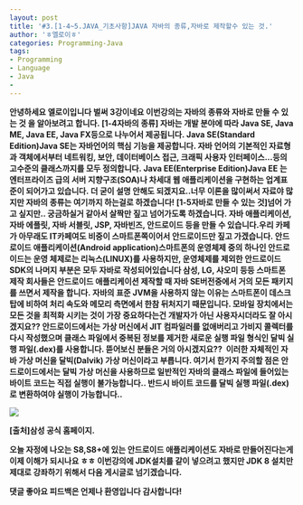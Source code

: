 ```yaml
---
layout: post
title: '#3.[1-4~5.JAVA_기초사항]JAVA 자바의 종류,자바로 제작할수 있는 것.'
author: 'ㅎ엘로이ㅎ'
categories: Programming-Java
tags:
- Programming
- Language
- Java
-
---
```



<script> location.href='https://cafe.naver.com/develoid/701422' ; </script>

<p><b>안녕하세요 엘로이입니다 벌써 3강이네요<b>&nbsp;<b>이번강의는 자바의 종류와 자바로 만들 수 있는 것 을 알아보려고 합니다.<b>&nbsp;<b>[1-4자바의 종류]<b>&nbsp;<b>자바는 개발 분야에 따라 Java SE, Java ME, Java EE, Java FX등으로 나누어서 제공됩니다.<b>&nbsp;<b>Java SE(Standard Edition)<b>Java SE는 자바언어의 핵심 기능을 제공합니다. 자바 언어의 기본적인 자료형과 객체에서부터 네트워킹, 보안, 데이터베이스 접근, 크래픽 사용자 인터페이스...등의 고수준의 클래스까지를 모두 정의합니다.<b>&nbsp;<b>Java EE(Enterprise Edition)<b>Java EE 는 엔터프라이즈 급의 서버 지향구조(SOA)나 차세대 웹 애플리케이션을 구현하는 업계표준이 되어가고 있습니다.<b>&nbsp;<b>더 굳이 설명 안해도 되겠지요..너무 이론을 많이써서 자료야 많지만 자바의 종류는 여기까지 하는걸로 하겠습니다!<b>&nbsp;<b>[1-5자바로 만들 수 있는 것]<b>넘어 가고 싶지만.. 궁금하실거 같아서 살짝만 짚고 넘어가도록 하겠습니다.<b>&nbsp;<b>자바 애플리케이션, 자바 에플릿, 자바 서블릿, JSP, 자바빈즈, 안드로이드 등을 만들 수 있습니다.<b>우리 카페가 아무래도 IT카페여도 비중이 스마트폰쪽이어서 안드로이드만 짚고 가겠습니다.<b>&nbsp;<b>안드로이드 애플리케이션(Android application)<b>스마트폰의 운영체제 중의 하나인 안드로이드는 운영 체제로는 리눅스(LINUX)를 사용하지만, 운영체제를 제외한 안드로이드 SDK의 나머지 부분은 모두 자바로 작성되어있습니다 삼성, LG, 샤오미 등등 스마트폰 제작 회사들은 안드로이드 애플리케이션 제작할 때 자바 SE버전중에서 거의 모든 패키지를 쓰면서 제작을 합니다.<b>&nbsp;<b>자바의 표준 JVM을 사용하지 않는 이유는 스마트폰이 데스크탑에 비하여 처리 속도와 메모리 측면에서 한참 뒤처지기 때문입니다. 모바일 장치에서는 모든 것을 최적화 시키는 것이 가장 중요하다는건 개발자가 아닌 사용자시더라도 잘 아시겠지요??<b>&nbsp;<b>안드로이드에서는 가상 머신에서 JIT 컴파일러를 없애버리고 가비지 콜렉터를 다시 작성했으며 클래스 파일에서 중복된 정보를 제거한 새로운 실행 파일 형식인 달빅 실행 파일(.dex)를 사용합니다. 뜯어보신 분들은 거의 아시겠지요??<b>&nbsp;<b>&nbsp;<b>이러한 자체적인 자바 가상 머신을 달빅(Dalvik) 가상 머신이라고 부릅니다. 여기서 한가지 주의할 점은 안드로이드에서는 달빅 가상 머신을 사용하므로 일반적인 자바의 클래스 파일에 들어있는 바이트 코드는 직접 실행이 불가능합니다.. 반드시 바이트 코드를 달빅 실행 파일(.dex)로 변환하여야 실행이 가능합니다..</p><p><img src="https://cafeptthumb-phinf.pstatic.net/MjAxNzAzMjlfMTUx/MDAxNDkwNzY4Mjg5Mzgy.-ZXEbRCoL2tRFjrfieBa8vHjc94HHsOfzLaVKfeze78g.wKBzr-lmNVzdJVWGwnPUcQRGCCN6hK27QGf22sr6xDYg.JPEG.cksdid0404/1.jpg?type=w740"><b></p><p>[출처]삼성 공식 홈페이지.</p><p>오늘 자정에 나오는 S8,S8+에 있는 안드로이드 애플리케이션도 자바로 만들어진다는게 이제 이해가 되시나요 ㅎㅎ 이번강의에 JDK설치를 같이 넣으려고 했지만 JDK 8 설치만 제대로 강좌하기 위해서 다음 게시글로 넘기겠습니다.</p><p>댓글 좋아요 피드백은 언제나 환영입니다 감사합니다!</p><p></p><p></p><p></p><p></p><p></p><p></p><p></p><p></p><p></p><p></p><p></p><p></p><p></p><p></p><p></p><p></p><p></p><p></p><p></p><p></p><p></p><p></p><p></p><p></p><p> </p><p></p><p></p><p></p><p></p><p></p><p></p><p></p><p></p><p></p><p></p><p></p><p></p><p></p><p></p><p></p>
